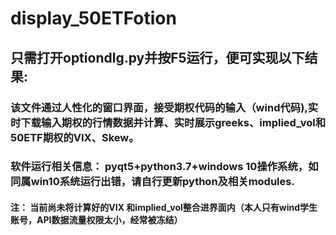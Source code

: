 # display_50ETFotion
## 只需打开optiondlg.py并按F5运行，便可实现以下结果:
### 该文件通过人性化的窗口界面，接受期权代码的输入（wind代码),实时下载输入期权的行情数据并计算、实时展示greeks、implied_vol和50ETF期权的VIX、Skew。
### 软件运行相关信息：  pyqt5+python3.7+windows 10操作系统，如同属win10系统运行出错，请自行更新python及相关modules.
#### 注： 当前尚未将计算好的VIX 和implied_vol整合进界面内（本人只有wind学生账号，API数据流量权限太小，经常被冻结）


